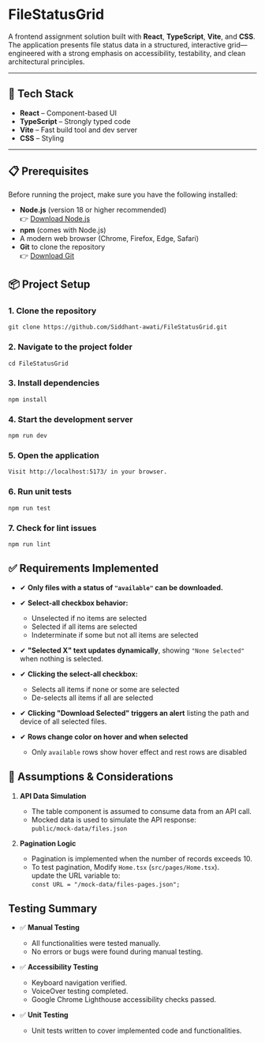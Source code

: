 # FileStatusGrid

A frontend assignment solution built with **React**, **TypeScript**, **Vite**, and **CSS**.
The application presents file status data in a structured, interactive grid—engineered with a strong emphasis on accessibility, testability, and clean architectural principles.

---

## 🚀 Tech Stack

- **React** – Component-based UI
- **TypeScript** – Strongly typed code
- **Vite** – Fast build tool and dev server
- **CSS** – Styling

---

## 📋 Prerequisites

Before running the project, make sure you have the following installed:

- **Node.js** (version 18 or higher recommended)  
  👉 [Download Node.js](https://nodejs.org/)
- **npm** (comes with Node.js)
- A modern web browser (Chrome, Firefox, Edge, Safari)
- **Git** to clone the repository  
  👉 [Download Git](https://git-scm.com/)

## 📦 Project Setup

### 1. Clone the repository

`git clone https://github.com/Siddhant-awati/FileStatusGrid.git`

### 2. Navigate to the project folder

`cd FileStatusGrid`

### 3. Install dependencies

`npm install`

### 4. Start the development server

`npm run dev`

### 5. Open the application

`Visit http://localhost:5173/ in your browser.`

### 6. Run unit tests

`npm run test`

### 7. Check for lint issues

`npm run lint`

## ✅ Requirements Implemented

- ✔ **Only files with a status of `"available"` can be downloaded.**

- ✔ **Select-all checkbox behavior:**

  - Unselected if no items are selected
  - Selected if all items are selected
  - Indeterminate if some but not all items are selected

- ✔ **"Selected X" text updates dynamically**, showing `"None Selected"` when nothing is selected.

- ✔ **Clicking the select-all checkbox:**

  - Selects all items if none or some are selected
  - De-selects all items if all are selected

- ✔ **Clicking "Download Selected" triggers an alert** listing the path and device of all selected files.

- ✔ **Rows change color on hover and when selected**
  - Only `available` rows show hover effect and rest rows are disabled

## 📌 Assumptions & Considerations

1. **API Data Simulation**

   - The table component is assumed to consume data from an API call.
   - Mocked data is used to simulate the API response:  
     `public/mock-data/files.json`

2. **Pagination Logic**
   - Pagination is implemented when the number of records exceeds 10.
   - To test pagination,
     Modify `Home.tsx` (`src/pages/Home.tsx`).  
     update the URL variable to:  
      `const URL = "/mock-data/files-pages.json";`

## Testing Summary

- ✅ **Manual Testing**

  - All functionalities were tested manually.
  - No errors or bugs were found during manual testing.

- ✅ **Accessibility Testing**

  - Keyboard navigation verified.
  - VoiceOver testing completed.
  - Google Chrome Lighthouse accessibility checks passed.

- ✅ **Unit Testing**
  - Unit tests written to cover implemented code and functionalities.

